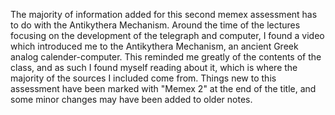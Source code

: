 The majority of information added for this second memex assessment has to do with the Antikythera Mechanism. 
Around the time of the lectures focusing on the development of the telegraph and computer, I found a video which introduced me to the Antikythera Mechanism, an ancient Greek analog calender-computer. This reminded me greatly of the contents of the class, and as such I found myself reading about it, which is where the majority of the sources I included come from. 
Things new to this assessment have been marked with "Memex 2" at the end of the title, and some minor changes may have been added to older notes.